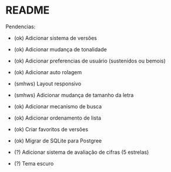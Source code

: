 # README

Pendencias:

* (ok) Adicionar sistema de versões

* (ok) Adicionar mudança de tonalidade

* (ok) Adicionar preferencias de usuário (sustenidos ou bemois)

* (ok) Adicionar auto rolagem

* (smhws) Layout responsivo

* (smhws) Adicionar mudança de tamanho da letra

* (ok) Adicionar mecanismo de busca

* (ok) Adicionar ordenamento de lista

* (ok) Criar favoritos de versões

* (ok) Migrar de SQLite para Postgree

* (?) Adicionar sistema de avaliação de cifras (5 estrelas)

* (?) Tema escuro
